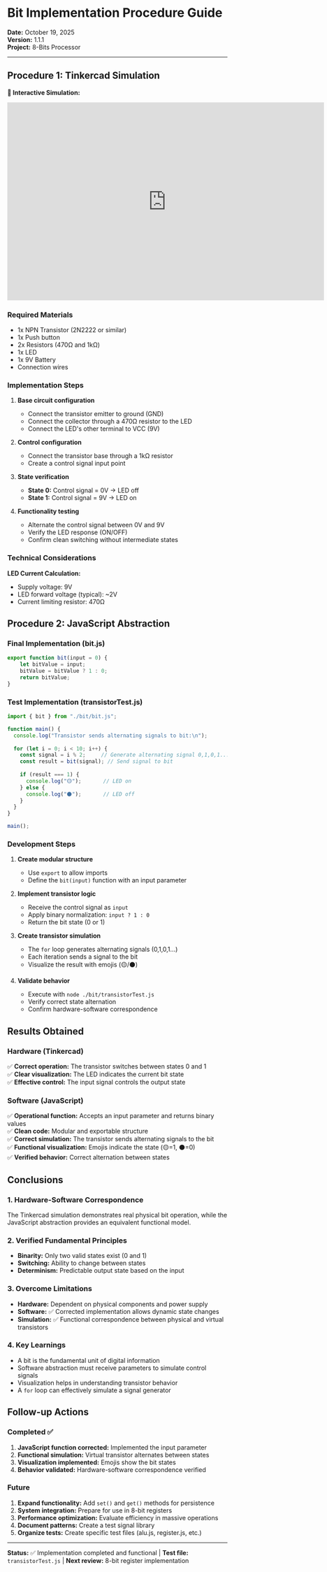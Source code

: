 # Bit Implementation Procedure Guide

**Date:** October 19, 2025  
**Version:** 1.1.1  
**Project:** 8-Bits Processor  

---

## Procedure 1: Tinkercad Simulation

**🔗 Interactive Simulation:**
<div class="embed-simulation">
<iframe width="725" height="453" src="https://www.tinkercad.com/embed/57Rf0VVflk2" frameborder="0" marginwidth="0" marginheight="0" scrolling="no"></iframe>
</div>

### Required Materials
- 1x NPN Transistor (2N2222 or similar)
- 1x Push button
- 2x Resistors (470Ω and 1kΩ)
- 1x LED
- 1x 9V Battery
- Connection wires

### Implementation Steps

1. **Base circuit configuration**
   - Connect the transistor emitter to ground (GND)
   - Connect the collector through a 470Ω resistor to the LED
   - Connect the LED's other terminal to VCC (9V)

2. **Control configuration**
   - Connect the transistor base through a 1kΩ resistor
   - Create a control signal input point

3. **State verification**
   - **State 0:** Control signal = 0V → LED off
   - **State 1:** Control signal = 9V → LED on

4. **Functionality testing**
   - Alternate the control signal between 0V and 9V
   - Verify the LED response (ON/OFF)
   - Confirm clean switching without intermediate states

### Technical Considerations

**LED Current Calculation:**
- Supply voltage: 9V
- LED forward voltage (typical): ~2V
- Current limiting resistor: 470Ω

## Procedure 2: JavaScript Abstraction

### Final Implementation (bit.js)

```javascript
export function bit(input = 0) {
    let bitValue = input;
    bitValue = bitValue ? 1 : 0;
    return bitValue;
}
```

### Test Implementation (transistorTest.js)

```javascript
import { bit } from "./bit/bit.js";

function main() {
  console.log("Transistor sends alternating signals to bit:\n");
  
  for (let i = 0; i < 10; i++) {
    const signal = i % 2;     // Generate alternating signal 0,1,0,1...
    const result = bit(signal); // Send signal to bit
    
    if (result === 1) {
      console.log("🟡");       // LED on
    } else {
      console.log("⚫");       // LED off
    }
  }
}

main();
```

### Development Steps

1. **Create modular structure**
   - Use `export` to allow imports
   - Define the `bit(input)` function with an input parameter

2. **Implement transistor logic**
   - Receive the control signal as `input`
   - Apply binary normalization: `input ? 1 : 0`
   - Return the bit state (0 or 1)

3. **Create transistor simulation**
   - The `for` loop generates alternating signals (0,1,0,1...)
   - Each iteration sends a signal to the bit
   - Visualize the result with emojis (🟡/⚫)

4. **Validate behavior**
   - Execute with `node ./bit/transistorTest.js`
   - Verify correct state alternation
   - Confirm hardware-software correspondence

## Results Obtained

### Hardware (Tinkercad)
✅ **Correct operation:** The transistor switches between states 0 and 1  
✅ **Clear visualization:** The LED indicates the current bit state  
✅ **Effective control:** The input signal controls the output state  

### Software (JavaScript)
✅ **Operational function:** Accepts an input parameter and returns binary values  
✅ **Clean code:** Modular and exportable structure  
✅ **Correct simulation:** The transistor sends alternating signals to the bit  
✅ **Functional visualization:** Emojis indicate the state (🟡=1, ⚫=0)  
✅ **Verified behavior:** Correct alternation between states  

## Conclusions

### 1. Hardware-Software Correspondence
The Tinkercad simulation demonstrates real physical bit operation, while the JavaScript abstraction provides an equivalent functional model.

### 2. Verified Fundamental Principles
- **Binarity:** Only two valid states exist (0 and 1)
- **Switching:** Ability to change between states
- **Determinism:** Predictable output state based on the input

### 3. Overcome Limitations
- **Hardware:** Dependent on physical components and power supply
- **Software:** ✅ Corrected implementation allows dynamic state changes
- **Simulation:** ✅ Functional correspondence between physical and virtual transistors

### 4. Key Learnings
- A bit is the fundamental unit of digital information
- Software abstraction must receive parameters to simulate control signals
- Visualization helps in understanding transistor behavior
- A `for` loop can effectively simulate a signal generator

## Follow-up Actions

### Completed ✅
1. **JavaScript function corrected:** Implemented the input parameter
2. **Functional simulation:** Virtual transistor alternates between states
3. **Visualization implemented:** Emojis show the bit states
4. **Behavior validated:** Hardware-software correspondence verified

### Future
1. **Expand functionality:** Add `set()` and `get()` methods for persistence
2. **System integration:** Prepare for use in 8-bit registers
3. **Performance optimization:** Evaluate efficiency in massive operations
4. **Document patterns:** Create a test signal library
5. **Organize tests:** Create specific test files (alu.js, register.js, etc.)

---
**Status:** ✅ Implementation completed and functional | **Test file:** `transistorTest.js` | **Next review:** 8-bit register implementation
